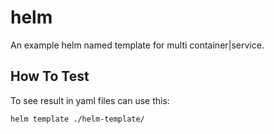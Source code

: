 # helm
An example helm named template for multi container|service.

How To Test
----------
To see result in yaml files can use this:
````
helm template ./helm-template/
````
